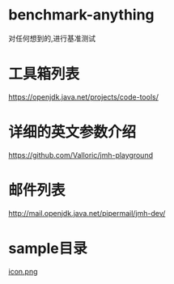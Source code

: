 # benchmark-anything
对任何想到的,进行基准测试

# 工具箱列表
https://openjdk.java.net/projects/code-tools/


# 详细的英文参数介绍
https://github.com/Valloric/jmh-playground


# 邮件列表
http://mail.openjdk.java.net/pipermail/jmh-dev/


# sample目录
[icon.png](jmh-source/jmh-samples/src/main/java/org/openjdk/jmh/samples/README.md)